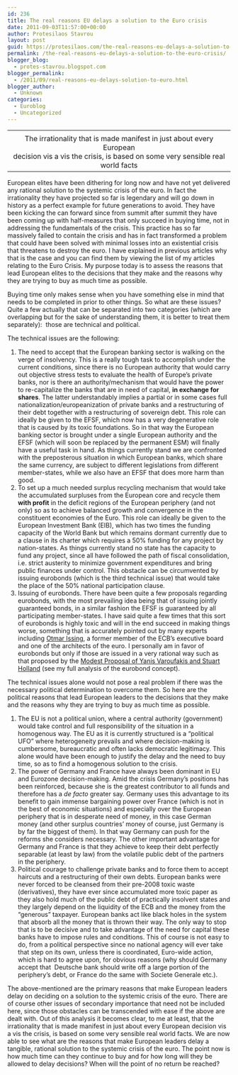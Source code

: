```yaml
---
id: 236
title: The real reasons EU delays a solution to the Euro crisis
date: 2011-09-03T11:57:00+00:00
author: Protesilaos Stavrou
layout: post
guid: https://protesilaos.com/the-real-reasons-eu-delays-a-solution-to-the-euro-crisis/
permalink: /the-real-reasons-eu-delays-a-solution-to-the-euro-crisis/
blogger_blog:
  - protes-stavrou.blogspot.com
blogger_permalink:
  - /2011/09/real-reasons-eu-delays-solution-to-euro.html
blogger_author:
  - Unknown
categories:
  - Euroblog
  - Uncategorized
---
```

<table align="center" cellpadding="0" cellspacing="0" class="tr-caption-container" style="margin-left: auto; margin-right: auto; text-align: center;">
  <tr>
    <td style="text-align: center;">
    </td>
  </tr>
  
  <tr>
    <td class="tr-caption" style="text-align: center;">
      The irrationality that is made manifest in just about every European<br />decision vis a vis the crisis, is based on some very sensible real world facts
    </td>
  </tr>
</table>

European elites have been dithering for long now and have not yet delivered any rational solution to the systemic crisis of the euro. In fact the irrationality they have projected so far is legendary and will go down in history as a perfect example for future generations to avoid. They have been kicking the can forward since from summit after summit they have been coming up with half-measures that only succeed in buying time, not in addressing the fundamentals of the crisis. This practice has so far massively failed to contain the crisis and has in fact transformed a problem that could have been solved with minimal losses into an existential crisis that threatens to destroy the euro. I have explained in previous articles why that is the case and you can find them by viewing the list of my articles relating to the Euro Crisis. My purpose today is to assess the reasons that lead European elites to the decisions that they make and the reasons why they are trying to buy as much time as possible.

Buying time only makes sense when you have something else in mind that needs to be completed in prior to other things. So what are these issues? Quite a few actually that can be separated into two categories (which are overlapping but for the sake of understanding them, it is better to treat them separately):&nbsp; those are technical and political. 

The technical issues are the following: 

  1. The need to accept that the European banking sector is walking on the verge of insolvency. This is a really tough task to accomplish under the current conditions, since there is no European authority that would carry out objective stress tests to evaluate the health of Europe&#8217;s private banks, nor is there an authority/mechanism that would have the power to re-capitalize the banks that are in need of capital, **in exchange for shares**. The latter understandably implies a partial or in some cases full nationalization/europeanization of private banks and a restructuring of their debt together with a restructuring of sovereign debt. This role can ideally be given to the EFSF, which now has a very degenerative role that is caused by its toxic foundations. So in that way the European banking sector is brought under a single European authority and the EFSF (which will soon be replaced by the permanent ESM) will finally have a useful task in hand. As things currently stand we are confronted with the preposterous situation in which European banks, which share the same currency, are subject to different legislations from different member-states, while we also have an EFSF that does more harm than good.
  2. To set up a much needed surplus recycling mechanism that would take the accumulated surpluses from the European core and recycle them **with profit** in the deficit regions of the European periphery (and not only) so as to achieve balanced growth and convergence in the constituent economies of the Euro. This role can ideally be given to the European Investment Bank (EIB), which has two times the funding capacity of the World Bank but which remains dormant currently due to a clause in its charter which requires a 50% funding for any project by nation-states. As things currently stand no state has the capacity to fund any project, since all have followed the path of fiscal consolidation, i.e. strict austerity to minimize government expenditures and bring public finances under control. This obstacle can be circumvented by issuing eurobonds (which is the third technical issue) that would take the place of the 50% national participation clause.
  3. Issuing of eurobonds. There have been quite a few proposals regarding eurobonds, with the most prevailing idea being that of issuing jointly guaranteed bonds, in a similar fashion the EFSF is guaranteed by all participating member-states. I have said quite a few times that this sort of eurobonds is highly toxic and will in the end succeed in making things worse, something that is accurately pointed out by many experts including [Otmar Issing](http://www.ft.com/cms/s/0/c4159b34-c1a8-11e0-acb3-00144feabdc0.html#ixzz1UX1ny3md), a former member of the ECB&#8217;s executive board and one of the architects of the euro. I personally am in favor of eurobonds but only if those are issued in a very rational way such as that proposed by the [Modest Proposal of Yanis Varoufakis and Stuart Holland](http://varoufakis.files.wordpress.com/2011/04/ceb1-modest-proposal-2-2-6th-april-20111.pdf) (see my full analysis of the eurobond concept).

The technical issues alone would not pose a real problem if there was the necessary political determination to overcome them. So here are the political reasons that lead European leaders to the decisions that they make and the reasons why they are trying to buy as much time as possible. 

  1. The EU is not a political union, where a central authority (government) would take control and full responsibility of the situation in a homogenous way. The EU as it is currently structured is a &#8220;political UFO&#8221; where heterogeneity prevails and where decision-making is cumbersome, bureaucratic and often lacks democratic legitimacy. This alone would have been enough to justify the delay and the need to buy time, so as to find a homogenous solution to the crisis.
  2. The power of Germany and France have always been dominant in EU and Eurozone decision-making. Amid the crisis Germany&#8217;s positions has been reinforced, because she is the greatest contributor to all funds and therefore has a _de facto_ greater say. Germany uses this advantage to its benefit to gain immense bargaining power over France (which is not in the best of economic situations) and especially over the European periphery that is in desperate need of money, in this case German money (and other surplus countries&#8217; money of course, just Germany is by far the biggest of them). In that way Germany can push for the reforms she considers necessary. The other important advantage for Germany and France is that they achieve to keep their debt perfectly separable (at least by law) from the volatile public debt of the partners in the periphery.
  3. Political courage to challenge private banks and to force them to accept haircuts and a restructuring of their own debts. European banks were never forced to be cleansed from their pre-2008 toxic waste (derivatives), they have ever since accumulated more toxic paper as they also hold much of the public debt of practically insolvent states and they largely depend on the liquidity of the ECB and the money from the &#8220;generous&#8221; taxpayer. European banks act like black holes in the system that absorb all the money that is thrown their way. The only way to stop that is to be decisive and to take advantage of the need for capital these banks have to impose rules and conditions. This of course is not easy to do, from a political perspective since no national agency will ever take that step on its own, unless there is coordinated, Euro-wide action, which is hard to agree upon, for obvious reasons (why should Germany accept that&nbsp; Deutsche bank should write off a large portion of the periphery&#8217;s debt, or France do the same with Societe Generale etc.).

The above-mentioned are the primary reasons that make European leaders delay on deciding on a solution to the systemic crisis of the euro. There are of course other issues of secondary importance that need not be included here, since those obstacles can be transcended with ease if the above are dealt with. Out of this analysis it becomes clear, to me at least, that the irrationality that is made manifest in just about every European decision vis a vis the crisis, is based on some very sensible real world facts. We are now able to see what are the reasons that make European leaders delay a tangible, rational solution to the systemic crisis of the euro. The point now is how much time can they continue to buy and for how long will they be allowed to delay decisions? When will the point of no return be reached?